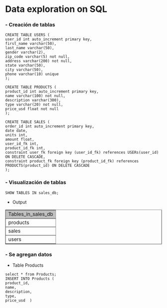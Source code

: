 # Data exploration on SQL

### - Creación de tablas

```
CREATE TABLE USERS (
user_id int auto_increment primary key,
first_name varchar(50),
last_name varchar(50),
gender varchar(2),
zip_code varchar(5) not null,
address varchar(200) not null,
state varchar(50),
city varchar(50),
phone varchar(10) unique
);
```
```
CREATE TABLE PRODUCTS (
product_id int auto_increment primary key,
name varchar(100) not null,
description varchar(300),
type varchar(20) not null,
price_usd float not null
);
```
```
CREATE TABLE SALES (
order_id int auto_increment primary key,
date date,
units int, 
amount float,
user_id_fk int,
product_id_fk int,
constraint user_fk foreign key (user_id_fk) references USERs(user_id) ON DELETE CASCADE,
constraint product_fk foreign key (product_id_fk) references PRODUCTS(product_id) ON DELETE CASCADE
);
```
### - Visualización de tablas
```
SHOW TABLES IN sales_db;
```
- Output
<table border="1">
<tbody><tr>
<td bgcolor="silver" class="medium">Tables_in_sales_db</td>
</tr>

<tr>
<td class="normal" valign="top">products</td>
</tr>

<tr>
<td class="normal" valign="top">sales</td>
</tr>

<tr>
<td class="normal" valign="top">users</td>
</tr>
</tbody></table>

### - Se agregan datos

- Table Products 
```
select * from Products; 
INSERT INTO Products (
product_id,
name,
description,
type,
price_usd  )
```

